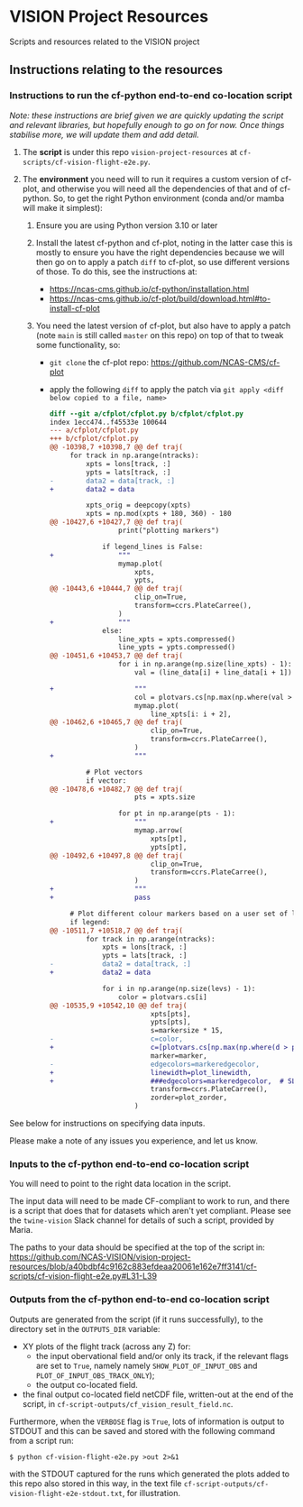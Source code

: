 # VISION Project Resources

Scripts and resources related to the VISION project 

## Instructions relating to the resources

### Instructions to run the cf-python end-to-end co-location script

*Note: these instructions are brief given we are quickly updating
the script and relevant libraries, but hopefully enough to go on
for now. Once things stabilise more, we will update them and add
detail.*

1. The **script** is under this repo `vision-project-resources` at
   `cf-scripts/cf-vision-flight-e2e.py`.

2. The **environment** you need will to run it requires a custom version of
   cf-plot, and otherwise you will need all the
   dependencies of that and of cf-python. So, to get the right
   Python environment (conda and/or mamba will make it simplest):

   1. Ensure you are using Python version 3.10 or later
   2. Install the latest cf-python and cf-plot, noting in the latter case this
      is mostly to ensure you have the right dependencies because we will
      then go on to apply a patch `diff` to cf-plot, so use different
      versions of those. To do this, see the instructions at:

      * https://ncas-cms.github.io/cf-python/installation.html
      * https://ncas-cms.github.io/cf-plot/build/download.html#to-install-cf-plot

   3. You need the latest version of cf-plot, but also have to apply a
      patch (note `main` is still called `master` on this repo) on top
      of that to tweak some functionality, so:

      * `git clone` the cf-plot repo: https://github.com/NCAS-CMS/cf-plot
      * apply the following `diff` to apply the patch via
        `git apply <diff below copied to a file, name>`

        ```diff
        diff --git a/cfplot/cfplot.py b/cfplot/cfplot.py
        index 1ecc474..f45533e 100644
        --- a/cfplot/cfplot.py
        +++ b/cfplot/cfplot.py
        @@ -10398,7 +10398,7 @@ def traj(
             for track in np.arange(ntracks):
                 xpts = lons[track, :]
                 ypts = lats[track, :]
        -        data2 = data[track, :]
        +        data2 = data

                 xpts_orig = deepcopy(xpts)
                 xpts = np.mod(xpts + 180, 360) - 180
        @@ -10427,6 +10427,7 @@ def traj(
                         print("plotting markers")

                     if legend_lines is False:
        +                """
                         mymap.plot(
                             xpts,
                             ypts,
        @@ -10443,6 +10444,7 @@ def traj(
                             clip_on=True,
                             transform=ccrs.PlateCarree(),
                         )
        +                """
                     else:
                         line_xpts = xpts.compressed()
                         line_ypts = ypts.compressed()
        @@ -10451,6 +10453,7 @@ def traj(
                         for i in np.arange(np.size(line_xpts) - 1):
                             val = (line_data[i] + line_data[i + 1]) / 2.0

        +                    """
                             col = plotvars.cs[np.max(np.where(val > plotvars.levels))]
                             mymap.plot(
                                 line_xpts[i: i + 2],
        @@ -10462,6 +10465,7 @@ def traj(
                                 clip_on=True,
                                 transform=ccrs.PlateCarree(),
                             )
        +                    """

                 # Plot vectors
                 if vector:
        @@ -10478,6 +10482,7 @@ def traj(
                             pts = xpts.size

                         for pt in np.arange(pts - 1):
        +                    """
                             mymap.arrow(
                                 xpts[pt],
                                 ypts[pt],
        @@ -10492,6 +10497,8 @@ def traj(
                                 clip_on=True,
                                 transform=ccrs.PlateCarree(),
                             )
        +                    """
        +                    pass

             # Plot different colour markers based on a user set of levels
             if legend:
        @@ -10511,7 +10518,7 @@ def traj(
                 for track in np.arange(ntracks):
                     xpts = lons[track, :]
                     ypts = lats[track, :]
        -            data2 = data[track, :]
        +            data2 = data

                     for i in np.arange(np.size(levs) - 1):
                         color = plotvars.cs[i]
        @@ -10535,9 +10542,10 @@ def traj(
                                 xpts[pts],
                                 ypts[pts],
                                 s=markersize * 15,
        -                        c=color,
        +                        c=[plotvars.cs[np.max(np.where(d > plotvars.levels))] for d in data2[pts]],
                                 marker=marker,
        -                        edgecolors=markeredgecolor,
        +                        linewidth=plot_linewidth,
        +                        ###edgecolors=markeredgecolor,  # SLB BUG HERE
                                 transform=ccrs.PlateCarree(),
                                 zorder=plot_zorder,
                             )

        ```

See below for instructions on specifying data inputs.

Please make a note of any issues you experience, and let us know.


### Inputs to the cf-python end-to-end co-location script

You will need to point to the right data location in the script.

The input data will need to be made
CF-compliant to work to run, and there is a script that does that
for datasets which aren't yet compliant. Please see the `twine-vision`
Slack channel for details of such a script, provided by Maria.

The paths to your data should be specified at the top of the script in:
https://github.com/NCAS-VISION/vision-project-resources/blob/a40bdbf4c9162c883efdeaa20061e162e7ff3141/cf-scripts/cf-vision-flight-e2e.py#L31-L39


### Outputs from the cf-python end-to-end co-location script

Outputs are generated from the script (if it runs successfully), to
the directory set in the `OUTPUTS_DIR` variable:

* XY plots of the flight track (across any Z) for:
  * the input obervational field and/or only its track, if the relevant
    flags are set to `True`, namely
    namely `SHOW_PLOT_OF_INPUT_OBS` and `PLOT_OF_INPUT_OBS_TRACK_ONLY`);
  * the output co-located field.
* the final output co-located field netCDF file, written-out at the
  end of the script, in `cf-script-outputs/cf_vision_result_field.nc`.

Furthermore, when the `VERBOSE` flag is `True`, lots of information is
output to STDOUT and this can be saved and stored with the following
command from a script run:

```console
$ python cf-vision-flight-e2e.py >out 2>&1
```

with the STDOUT captured for the runs which generated the plots
added to this repo also stored in this way, in the text file
`cf-script-outputs/cf-vision-flight-e2e-stdout.txt`, for illustration.
